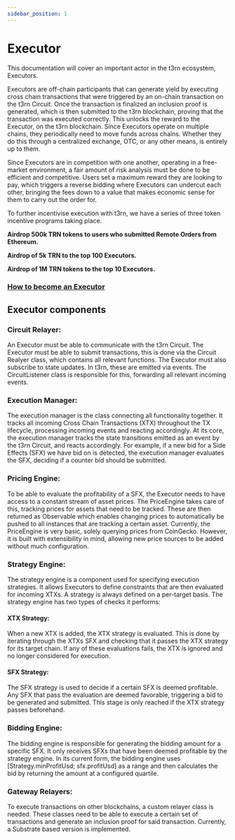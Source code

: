 ```yaml
---
sidebar_position: 1
---
```


# Executor

This documentation will cover an important actor in the t3rn ecosystem, Executors.

Executors are off-chain participants that can generate yield by executing cross chain transactions that were triggered by an on-chain transaction on the t3rn Circuit. Once the transaction is finalized an inclusion proof is generated, which is then submitted to the t3rn blockchain, proving that the transaction was executed correctly. This unlocks the reward to the Executor, on the t3rn blockchain. Since Executors operate on multiple chains, they periodically need to move funds across chains. Whether they do this through a centralized exchange, OTC, or any other means, is entirely up to them.

Since Executors are in competition with one another, operating in a free-market environment, a fair amount of risk analysis must be done to be efficient and competitive. Users set a maximum reward they are looking to pay, which triggers a reverse bidding where Executors can undercut each other, bringing the fees down to a value that makes economic sense for them to carry out the order for.

To further incentivise execution with t3rn, we have a series of three token incentive programs taking place.

**Airdrop 500k TRN tokens to users who submitted Remote Orders from Ethereum.**

**Airdrop of 5k TRN to the top 100 Executors.**

**Airdrop of 1M TRN tokens to the top 10 Executors.**

### [How to become an Executor](https://docs.t3rn.io/components/become-an-executor)

## Executor components

### Circuit Relayer:

An Executor must be able to communicate with the t3rn Circuit. The Executor must be able to submit transactions, this is done via the Circuit Realyer class, which contains all relevant functions. The Executor must also subscribe to state updates. In t3rn, these are emitted via events. The CircuitListener class is responsible for this, forwarding all relevant incoming events.

### Execution Manager:

The execution manager is the class connecting all functionality together. It tracks all incoming Cross Chain Transactions (XTX) throughout the TX lifecycle, processing incoming events and reacting accordingly. At its core, the execution manager tracks the state transitions emitted as an event by the t3rn Circuit, and reacts accordingly.
For example, if a new bid for a Side Effects (SFX) we have bid on is detected, the execution manager evaluates the SFX, deciding if a counter bid should be submitted.

### Pricing Engine:

To be able to evaluate the profitability of a SFX, the Executor needs to have access to a constant stream of asset prices. The PriceEngine takes care of this, tracking prices for assets that need to be tracked. These are then returned as Observable which enables changing prices to automatically be pushed to all instances that are tracking a certain asset.
Currently, the PriceEngine is very basic, solely querying prices from CoinGecko. However, it is built with extensibility in mind, allowing new price sources to be added without much configuration.

### Strategy Engine:

The strategy engine is a component used for specifying execution strategies. It allows Executors to define constraints that are then evaluated for incoming XTXs. A strategy is always defined on a per-target basis. The strategy engine has two types of checks it performs:

#### XTX Strategy:

When a new XTX is added, the XTX strategy is evaluated. This is done by iterating through the XTXs SFX and checking that it passes the XTX strategy for its target chain. If any of these evaluations fails, the XTX is ignored and no longer considered for execution.

#### SFX Strategy:

The SFX strategy is used to decide if a certain SFX is deemed profitable. Any SFX that pass the evaluation are deemed favorable, triggering a bid to be generated and submitted. This stage is only reached if the XTX strategy passes beforehand.

### Bidding Engine:

The bidding engine is responsible for generating the bidding amount for a specific SFX. It only receives SFXs that have been deemed profitable by the strategy engine. In its current form, the bidding engine uses [Strategy.minProfitUsd; sfx.profitUsd] as a range and then calculates the bid by returning the amount at a configured quartile.

### Gateway Relayers:

To execute transactions on other blockchains, a custom relayer class is needed. These classes need to be able to execute a certain set of transactions and generate an inclusion proof for said transaction. Currently, a Substrate based version is implemented.

